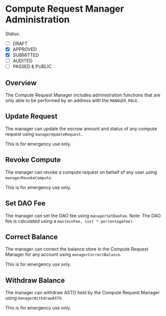 # Compute Request Manager Administration

Status:

- [ ] DRAFT
- [x] APPROVED
- [x] SUBMITTED
- [ ] AUDITED
- [ ] PASSED & PUBLIC

## Overview

The Compute Request Manager includes administration functions that are only able to be performed by an address with the `MANAGER_ROLE`.

## Update Request

The manager can update the escrow amount and status of any compute request using `managerUpdateRequest`.

This is for emergency use only.

## Revoke Compute

The manager can revoke a compute request on behalf of any user using `managerRevokeCompute`.

This is for emergency use only.

## Set DAO Fee

The manager can set the DAO fee using `managerSetDaoFee`.
Note: The DAO fee is calculated using a `max(minFee, cost * percentageFee)`.

## Correct Balance

The manager can correct the balance store in the Compute Request Manager for any account using `managerCorrectBalance`.

This is for emergency use only.

## Withdraw Balance

The manager can withdraw ASTO held by the Compute Request Manager using `managerWithdrawASTO`.

This is for emergency use only.
